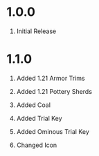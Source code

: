 # 1.0.0

1. Initial Release

# 1.1.0

1. Added 1.21 Armor Trims

2. Added 1.21 Pottery Sherds

3. Added Coal

4. Added Trial Key

5.  Added Ominous Trial Key

6. Changed Icon